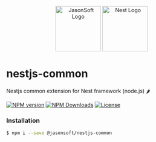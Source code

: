 <p align="center">
  <a href="https://github.com/jasonsoft/" target="blank"><img src="https://avatars.githubusercontent.com/u/90173752?s=200&v=4" width="120" alt="JasonSoft Logo" /></a>
  <a href="http://nestjs.com/" target="blank"><img src="https://avatars.githubusercontent.com/u/28507035?s=200&v=4" width="120" alt="Nest Logo" /></a>
</p>

# nestjs-common

Nestjs common extension for Nest framework (node.js) 🌶️

[![NPM version][npm-img]][npm-url]
[![NPM Downloads][downloads-image]][npm-url]
[![License][license-img]][license-url]

### Installation

```bash
$ npm i --save @jasonsoft/nestjs-common
```

[npm-img]: https://img.shields.io/npm/v/@jasonsoft/nestjs-common.svg?style=flat-square
[npm-url]: https://npmjs.org/package/@jasonsoft/nestjs-common
[license-img]: https://img.shields.io/badge/license-MIT-green.svg?style=flat-square
[license-url]: LICENSE
[downloads-image]: https://img.shields.io/npm/dt/@jasonsoft/nestjs-common.svg?style=flat-square
[project-icon]: https://avatars.githubusercontent.com/u/22167571?v=4

